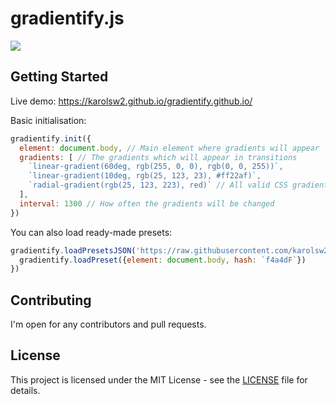 # gradientify.js

![](https://image.ibb.co/fT8O3H/Screenshot_137.png)

## Getting Started

Live demo: https://karolsw2.github.io/gradientify.github.io/

Basic initialisation:

```javascript
gradientify.init({
  element: document.body, // Main element where gradients will appear
  gradients: [ // The gradients which will appear in transitions
    `linear-gradient(60deg, rgb(255, 0, 0), rgb(0, 0, 255))`,
    `linear-gradient(10deg, rgb(25, 123, 23), #ff22af)`,
    `radial-gradient(rgb(25, 123, 223), red)` // All valid CSS gradients are supported
  ],
  interval: 1300 // How often the gradients will be changed
})
```

You can also load ready-made presets:

```javascript
gradientify.loadPresetsJSON('https://raw.githubusercontent.com/karolsw2/gradientify.js/master/build/presets.json',()=>{
  gradientify.loadPreset({element: document.body, hash: `f4a4dF`})
})
```


## Contributing

I'm open for any contributors and pull requests.


## License

This project is licensed under the MIT License - see the [LICENSE](LICENSE) file for details.



